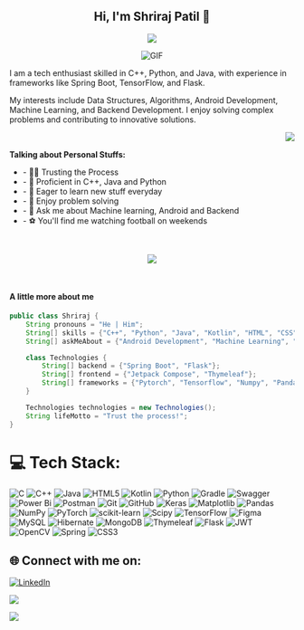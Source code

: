 <h2 align="center">Hi, I'm Shriraj Patil 👋</h2>
<p align="center">
  <a align="center" href="https://git.io/typing-svg"><img src="https://readme-typing-svg.demolab.com/?lines=Welcome+to+my+GitHub+profile+ 😊;Java+Developer+☕,+ Machine+Learning+🤖"/></a>
</p>
<p align="center">
<img align="middle" alt="GIF" src="https://i.pinimg.com/originals/fb/c6/f3/fbc6f31bd3b84159470b973aca7e0f97.gif" />
</p>
I am a tech enthusiast skilled in C++, Python, and Java, with experience in frameworks like Spring Boot, TensorFlow, and Flask.

My interests include Data Structures, Algorithms, Android Development, Machine Learning, and Backend Development. I enjoy solving complex problems and contributing to innovative solutions.

<img align="right" src="https://i.gifer.com/5SM.gif">
<br>

**Talking about Personal Stuffs:**
<ul>
  <li>- 👨‍💻 Trusting the Process</li>
  <li>- 🤔 Proficient in C++, Java and Python</li>
  <li>- 🔭 Eager to learn new stuff everyday</li>
  <li>- 🌱 Enjoy problem solving</li>
  <li>- 💬 Ask me about Machine learning, Android and Backend</li>
  <li>- ⚽ You'll find me watching football on weekends</li>
</ul>
<br>
<p align="center">
<img align="middle" src="https://media.giphy.com/headers/GitHub/w8ZJLtJbmuph.gif">
</p>
<br>

#### A little more about me
```java
public class Shriraj {
    String pronouns = "He | Him";
    String[] skills = {"C++", "Python", "Java", "Kotlin", "HTML", "CSS"};
    String[] askMeAbout = {"Android Development", "Machine Learning", "Backend Development"};

    class Technologies {
        String[] backend = {"Spring Boot", "Flask"};
        String[] frontend = {"Jetpack Compose", "Thymeleaf"};
        String[] frameworks = {"Pytorch", "Tensorflow", "Numpy", "Pandas"};
    }

    Technologies technologies = new Technologies();
    String lifeMotto = "Trust the process!";
}

```
# 💻 Tech Stack:
![C](https://img.shields.io/badge/c-%2300599C.svg?style=for-the-badge&logo=c&logoColor=white) ![C++](https://img.shields.io/badge/c++-%2300599C.svg?style=for-the-badge&logo=c%2B%2B&logoColor=white) ![Java](https://img.shields.io/badge/java-%23ED8B00.svg?style=for-the-badge&logo=openjdk&logoColor=white) ![HTML5](https://img.shields.io/badge/html5-%23E34F26.svg?style=for-the-badge&logo=html5&logoColor=white) ![Kotlin](https://img.shields.io/badge/kotlin-%237F52FF.svg?style=for-the-badge&logo=kotlin&logoColor=white) ![Python](https://img.shields.io/badge/python-3670A0?style=for-the-badge&logo=python&logoColor=ffdd54) ![Gradle](https://img.shields.io/badge/Gradle-02303A.svg?style=for-the-badge&logo=Gradle&logoColor=white) ![Swagger](https://img.shields.io/badge/-Swagger-%23Clojure?style=for-the-badge&logo=swagger&logoColor=white) ![Power Bi](https://img.shields.io/badge/power_bi-F2C811?style=for-the-badge&logo=powerbi&logoColor=black) ![Postman](https://img.shields.io/badge/Postman-FF6C37?style=for-the-badge&logo=postman&logoColor=white) ![Git](https://img.shields.io/badge/git-%23F05033.svg?style=for-the-badge&logo=git&logoColor=white) ![GitHub](https://img.shields.io/badge/github-%23121011.svg?style=for-the-badge&logo=github&logoColor=white) ![Keras](https://img.shields.io/badge/Keras-%23D00000.svg?style=for-the-badge&logo=Keras&logoColor=white) ![Matplotlib](https://img.shields.io/badge/Matplotlib-%23ffffff.svg?style=for-the-badge&logo=Matplotlib&logoColor=black) ![Pandas](https://img.shields.io/badge/pandas-%23150458.svg?style=for-the-badge&logo=pandas&logoColor=white) ![NumPy](https://img.shields.io/badge/numpy-%23013243.svg?style=for-the-badge&logo=numpy&logoColor=white) ![PyTorch](https://img.shields.io/badge/PyTorch-%23EE4C2C.svg?style=for-the-badge&logo=PyTorch&logoColor=white) ![scikit-learn](https://img.shields.io/badge/scikit--learn-%23F7931E.svg?style=for-the-badge&logo=scikit-learn&logoColor=white) ![Scipy](https://img.shields.io/badge/SciPy-%230C55A5.svg?style=for-the-badge&logo=scipy&logoColor=%white) ![TensorFlow](https://img.shields.io/badge/TensorFlow-%23FF6F00.svg?style=for-the-badge&logo=TensorFlow&logoColor=white) ![Figma](https://img.shields.io/badge/figma-%23F24E1E.svg?style=for-the-badge&logo=figma&logoColor=white) ![MySQL](https://img.shields.io/badge/mysql-4479A1.svg?style=for-the-badge&logo=mysql&logoColor=white) ![Hibernate](https://img.shields.io/badge/Hibernate-59666C?style=for-the-badge&logo=Hibernate&logoColor=white) ![MongoDB](https://img.shields.io/badge/MongoDB-%234ea94b.svg?style=for-the-badge&logo=mongodb&logoColor=white) ![Thymeleaf](https://img.shields.io/badge/Thymeleaf-%23005C0F.svg?style=for-the-badge&logo=Thymeleaf&logoColor=white) ![Flask](https://img.shields.io/badge/flask-%23000.svg?style=for-the-badge&logo=flask&logoColor=white) ![JWT](https://img.shields.io/badge/JWT-black?style=for-the-badge&logo=JSON%20web%20tokens) ![OpenCV](https://img.shields.io/badge/opencv-%23white.svg?style=for-the-badge&logo=opencv&logoColor=white) ![Spring](https://img.shields.io/badge/spring-%236DB33F.svg?style=for-the-badge&logo=spring&logoColor=white) ![CSS3](https://img.shields.io/badge/css3-%231572B6.svg?style=for-the-badge&logo=css3&logoColor=white)

## 🌐 Connect with me on:
[![LinkedIn](https://img.shields.io/badge/LinkedIn-%230077B5.svg?logo=linkedin&logoColor=white)](https://linkedin.com/in/shriraj-patil)  
<!-- ### 🚀 My contributions! Whose <img src= "https://c.tenor.com/BczFoyx41WoAAAAj/swallowed-the-mighty-ones.gif" width= "30" height= "30"> snake is this!? 😭
![Contribution grid snake animation](https://raw.githubusercontent.com/platane/snk/output/github-contribution-grid-snake-dark.svg)

📊 GitHub Stats:
![](https://github-readme-stats.vercel.app/api?username=shri-raj&theme=tokyonight&hide_border=false&include_all_commits=false&count_private=false)<br/>
![](https://github-readme-streak-stats.herokuapp.com/?user=shri-raj&theme=tokyonight&hide_border=false)<br/> -->
![](https://github-readme-stats.vercel.app/api/top-langs/?username=shri-raj&theme=tokyonight&hide_border=false&include_all_commits=false&count_private=false&layout=compact)

![](https://quotes-github-readme.vercel.app/api?type=horizontal&theme=tokyonight)
